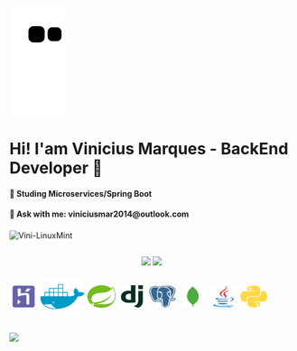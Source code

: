 
  ![Snake animation](https://github.com/Marquezv/marquezv/blob/output/github-contribution-grid-snake.svg)



# Hi! I'am Vinicius Marques - BackEnd Developer :ninja:

<div align="left">
  <h4>🌱 Studing Microservices/Spring Boot </h4>
  <h4>💬 Ask with me: viniciusmar2014@outlook.com</h4>
  <img align="center" alt="Vini-LinuxMint" src="https://img.shields.io/badge/Linux_Mint-87CF3E?style=for-the-badge&logo=linux-mint&logoColor=white">
</div>

 ##

<div align="center">
  <img height="190em" src="https://github-readme-stats.vercel.app/api?username=marquezv&show_icons=true&theme=dark&include_all_commits=true&count_private=true"/>
  <img height="190em" src="https://github-readme-stats.vercel.app/api/top-langs/?username=marquezv&layout=compact&langs_count=7&theme=dark"/>
</div>

<div style="center"><br>
  <img align="center" alt="Vini-Heroku" height="40" width="50" src="https://raw.githubusercontent.com/devicons/devicon/master/icons/heroku/heroku-plain.svg">
  <img align="center" alt="Vini-Docker"  height="70" width="80" src="https://raw.githubusercontent.com/devicons/devicon/master/icons/docker/docker-plain.svg">
  <img align="center" height="40" width="50" alt="Vini-Spring" src="https://raw.githubusercontent.com/devicons/devicon/master/icons/spring/spring-original.svg">

  <img align="center" height="40" width="50" alt="Vini-Django" src="https://raw.githubusercontent.com/devicons/devicon/master/icons/django/django-plain.svg">

  <img align="center" alt="Vini-PostgresSQL" height="40" width="50" src="https://raw.githubusercontent.com/devicons/devicon/master/icons/postgresql/postgresql-plain.svg">
  <img align="center" alt="Vini-MongoDB" height="40" width="50" src="https://raw.githubusercontent.com/devicons/devicon/master/icons/mongodb/mongodb-plain.svg">

  <img align="center" height="40" width="50" alt="Vini-Java" src="https://raw.githubusercontent.com/devicons/devicon/master/icons/java/java-original.svg">

  <img align="center" alt="Vini-Python"  height="40" width="50" src="https://raw.githubusercontent.com/devicons/devicon/master/icons/python/python-plain.svg">
</div>

##

<div>
 <a href="https://www.linkedin.com/in/vinicius-marques-287baa239/" target="_blank"><img src="https://img.shields.io/badge/linkedin-%230077B5.svg?style=for-the-badge&logo=linkedin&logoColor=white" target="_blank"></a>
</div>
